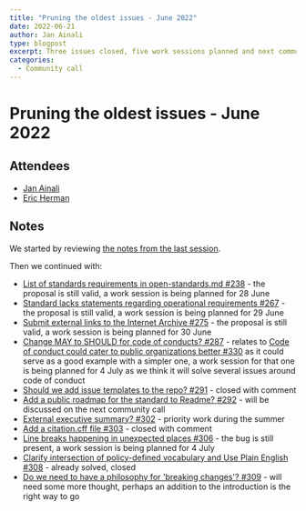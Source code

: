 ```yaml
---
title: "Pruning the oldest issues - June 2022"
date: 2022-06-21
author: Jan Ainali
type: blogpost
excerpt: Three issues closed, five work sessions planned and next community call topic identified
categories:
  - Community call
---
```


# Pruning the oldest issues - June 2022

## Attendees

* [Jan Ainali](https://publiccode.net/team/jan-ainali.html)
* [Eric Herman](https://publiccode.net/team/eric-herman.html)

## Notes

We started by reviewing [the notes from the last session](https://blog.publiccode.net/community%20call/2022/04/21/pruning-the-oldest-issues.html).

Then we continued with:

* [List of standards requirements in open-standards.md #238](https://github.com/publiccodenet/standard/issues/238) - the proposal is still valid, a work session is being planned for 28 June
* [Standard lacks statements regarding operational requirements #267](https://github.com/publiccodenet/standard/issues/267) - the proposal is still valid, a work session is being planned for 29 June
* [Submit external links to the Internet Archive #275](https://github.com/publiccodenet/standard/issues/275) - the proposal is still valid, a work session is being planned for 30 June
* [Change MAY to SHOULD for code of conducts? #287](https://github.com/publiccodenet/standard/issues/287) - relates to [Code of conduct could cater to public organizations better #330](https://github.com/publiccodenet/standard/issues/330) as it could serve as a good example with a simpler one, a work session for that one is being planned for 4 July as we think it will solve several issues around code of conduct
* [Should we add issue templates to the repo? #291](https://github.com/publiccodenet/standard/issues/291) - closed with comment
* [Add a public roadmap for the standard to Readme? #292](https://github.com/publiccodenet/standard/issues/292) - will be discussed on the next community call
* [External executive summary? #302](https://github.com/publiccodenet/standard/issues/302) - priority work during the summer
* [Add a citation.cff file #303](https://github.com/publiccodenet/standard/issues/303) - closed with comment
* [Line breaks happening in unexpected places #306](https://github.com/publiccodenet/standard/issues/306) - the bug is still present, a work session is being planned for 4 July
* [Clarify intersection of policy-defined vocabulary and Use Plain English #308](https://github.com/publiccodenet/standard/issues/308) - already solved, closed
* [Do we need to have a philosophy for 'breaking changes'? #309](https://github.com/publiccodenet/standard/issues/309) - will need some more thought, perhaps an addition to the introduction is the right way to go
